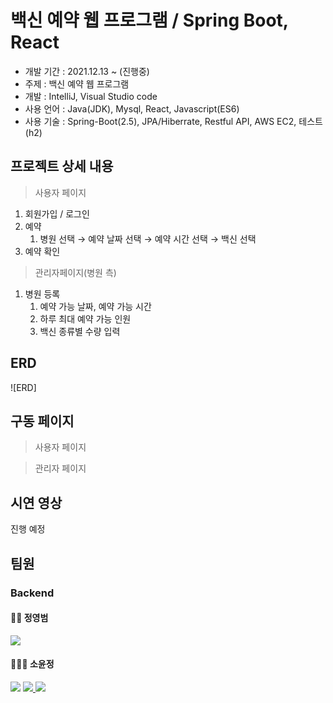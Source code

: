 # 백신 예약 웹 프로그램 / Spring Boot, React
* 개발 기간 : 2021.12.13 ~ (진행중)
* 주제 : 백신 예약 웹 프로그램
* 개발 : IntelliJ, Visual Studio code
* 사용 언어 : Java(JDK), Mysql, React, Javascript(ES6)
* 사용 기술 : Spring-Boot(2.5), JPA/Hiberrate, Restful API, AWS EC2, 테스트(h2)

## 프로젝트 상세 내용 ##
> 사용자 페이지
1. 회원가입 / 로그인 
2. 예약
   1. 병원 선택 → 예약 날짜 선택 → 예약 시간 선택 → 백신 선택
3. 예약 확인

> 관리자페이지(병원 측)
1. 병원 등록
   1. 예약 가능 날짜, 예약 가능 시간
   2. 하루 최대 예약 가능 인원
   3. 백신 종류별 수량 입력

## ERD ##
![ERD]
<br/>

## 구동 페이지 ##
> 사용자 페이지


> 관리자 페이지


## 시연 영상 ##
진행 예정 

## <b>팀원 </b> ##
### Backend ###
#### 👨‍💻 정영범 <br/> ####
<a href="https://github.com/jeongyoungbeom">
<img src="https://img.shields.io/badge/Github-181717?style=flat-square&logo=Github&logoColor=white"/></a>
<br/>

#### 👩🏻‍💻 소윤정 <br/> ####
<a href="https://github.com/soyounjeong">
<img src="https://img.shields.io/badge/Github-181717?style=flat-square&logo=Github&logoColor=white"/></a>
<a href="https://velog.io/@soyounjeong">
<img src="https://img.shields.io/badge/Velog-3DDC84?style=flat-square&logo=Blogger&logoColor=white"/>
</a>
<a href="https://swamp-swordtail-fb4.notion.site/So-Yoon-Jeong-57d1bdd80d2246b58ed064bd32e26949">
<img src="https://img.shields.io/badge/Notion-000000?style=flat-square&logo=Notion&logoColor=white"/>
</a>
<br/><br/>
